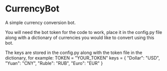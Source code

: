 # CurrencyBot
A simple currency conversion bot.

You will need the bot token for the code to work, place it in the config.py file along with a dictionary of currencies you would like to convert using this bot.

The keys are stored in the config.py along with the token file in the dictionary, for example:
TOKEN = "YOUR_TOKEN"
keys = {
    "Dollar": "USD",
    "Yuan": "CNY",
    "Ruble": "RUB",
    "Euro": "EUR"
}
